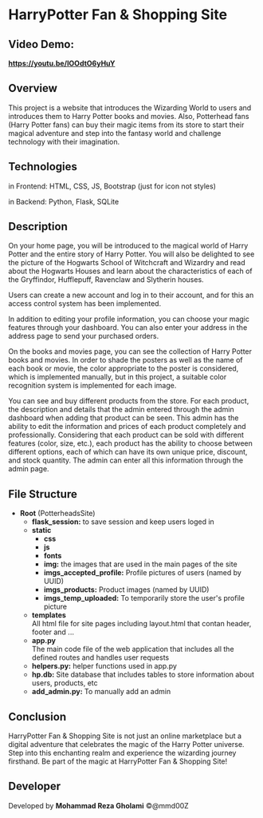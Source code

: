 # **HarryPotter Fan & Shopping Site**

## Video Demo:
**https://youtu.be/IOOdtO6yHuY**

## Overview
This project is a website that introduces the Wizarding World to users and introduces them to Harry Potter books and movies. Also, Potterhead fans (Harry Potter fans) can buy their magic items from its store to start their magical adventure and step into the fantasy world and challenge technology with their imagination.

## Technologies
in Frontend: HTML, CSS, JS, Bootstrap (just for icon not styles)

in Backend: Python, Flask, SQLite

## Description
On your home page, you will be introduced to the magical world of Harry Potter and the entire story of Harry Potter. You will also be delighted to see the picture of the Hogwarts School of Witchcraft and Wizardry and read about the Hogwarts Houses and learn about the characteristics of each of the Gryffindor, Hufflepuff, Ravenclaw and Slytherin houses.

Users can create a new account and log in to their account, and for this an access control system has been implemented.

In addition to editing your profile information, you can choose your magic features through your dashboard. You can also enter your address in the address page to send your purchased orders.

On the books and movies page, you can see the collection of Harry Potter books and movies.
In order to shade the posters as well as the name of each book or movie, the color appropriate to the poster is considered, which is implemented manually, but in this project, a suitable color recognition system is implemented for each image.

You can see and buy different products from the store. For each product, the description and details that the admin entered through the admin dashboard when adding that product can be seen. This admin has the ability to edit the information and prices of each product completely and professionally.
Considering that each product can be sold with different features (color, size, etc.), each product has the ability to choose between different options, each of which can have its own unique price, discount, and stock quantity. The admin can enter all this information through the admin page.


## File Structure
- **Root** (PotterheadsSite)
    - **flask_session:** to save session and keep users loged in
    - **static**
        - **css**
        - **js**
        - **fonts**
        - **img:** the images that are used in the main pages of the site
        - **imgs_accepted_profile:** Profile pictures of users (named by UUID)
        - **imgs_products:** Product images (named by UUID)
        - **imgs_temp_uploaded:** To temporarily store the user's profile picture
    - **templates** <br>
    All html file for site pages including layout.html that contan header, footer and ...
    - **app.py** <br>
    The main code file of the web application that includes all the defined routes and handles user requests
    - **helpers.py:** helper functions used in app.py
    - **hp.db:** Site database that includes tables to store information about users, products, etc
    - **add_admin.py:** To manually add an admin


## Conclusion
HarryPotter Fan & Shopping Site is not just an online marketplace but a digital adventure that celebrates the magic of the Harry Potter universe. Step into this enchanting realm and experience the wizarding journey firsthand. Be part of the magic at HarryPotter Fan & Shopping Site!

## Developer
Developed by **Mohammad Reza Gholami**
©@mmd00Z

